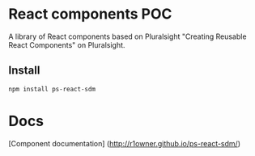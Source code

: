 # React components POC

A library of React components based on Pluralsight "Creating Reusable React Components" on Pluralsight.

## Install
```
npm install ps-react-sdm
```

# Docs
[Component documentation] (http://r1owner.github.io/ps-react-sdm/)